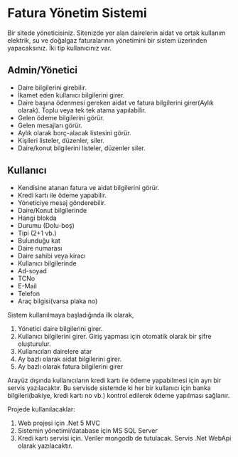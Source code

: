 # Fatura Yönetim Sistemi
Bir sitede yöneticisiniz. Sitenizde yer alan dairelerin aidat ve ortak kullanım elektrik, su ve doğalgaz faturalarının yönetimini bir sistem üzerinden yapacaksınız. İki tip kullanıcınız var.

## Admin/Yönetici

-   Daire bilgilerini girebilir.
-   İkamet eden kullanıcı bilgilerini girer.
-   Daire başına ödenmesi gereken aidat ve fatura bilgilerini girer(Aylık olarak). Toplu veya tek tek atama yapılabilir.
-   Gelen ödeme bilgilerini görür.
-   Gelen mesajları görür.
-   Aylık olarak borç-alacak listesini görür.
-   Kişileri listeler, düzenler, siler.
-   Daire/konut bilgilerini listeler, düzenler siler.

## Kullanıcı

-   Kendisine atanan fatura ve aidat bilgilerini görür.
-   Kredi kartı ile ödeme yapabilir.
-   Yöneticiye mesaj gönderebilir.
-   Daire/Konut bilgilerinde
-   Hangi blokda
-   Durumu (Dolu-boş)
-   Tipi (2+1 vb.)
-   Bulunduğu kat
-   Daire numarası
-   Daire sahibi veya kiracı
-   Kullanıcı bilgilerinde
-   Ad-soyad
-   TCNo
-   E-Mail
-   Telefon
-   Araç bilgisi(varsa plaka no)

Sistem kullanılmaya başladığında ilk olarak,

1.  Yönetici daire bilgilerini girer.
2.  Kullanıcı bilgilerini girer. Giriş yapması için otomatik olarak bir şifre oluşturulur.
3.  Kullanıcıları dairelere atar
4.  Ay bazlı olarak aidat bilgilerini girer.
5.  Ay bazlı olarak fatura bilgilerini girer

Arayüz dışında kullanıcıların kredi kartı ile ödeme yapabilmesi için ayrı bir servis yazılacaktır. Bu servisde sistemde ki her bir kullanıcı için banka bilgileri(bakiye, kredi kartı no vb.) kontrol edilerek ödeme yapılması sağlanır.

Projede kullanılacaklar:

1.  Web projesi için .Net 5 MVC
2.  Sistemin yönetimi/database için MS SQL Server
3.  Kredi kartı servisi için. Veriler mongodb de tutulacak. Servis .Net WebApi olarak yazılacaktır.